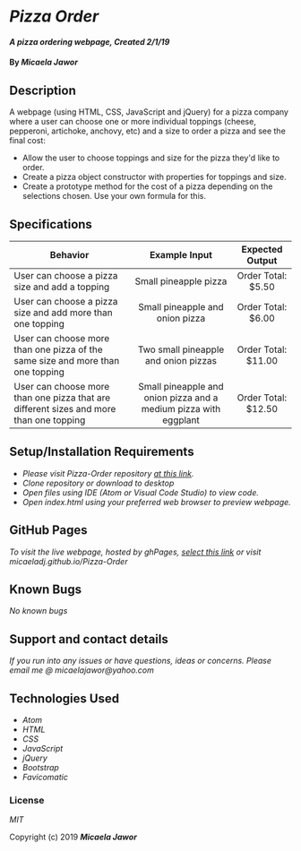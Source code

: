 # _Pizza Order_

#### _A pizza ordering webpage, Created 2/1/19_

#### By _**Micaela Jawor**_

## Description

A webpage (using HTML, CSS, JavaScript and jQuery) for a pizza company where a user can choose one or more individual toppings (cheese, pepperoni, artichoke, anchovy, etc) and a size to order a pizza and see the final cost:

 - Allow the user to choose toppings and size for the pizza they'd like to order.
 - Create a pizza object constructor with properties for toppings and size.
 - Create a prototype method for the cost of a pizza depending on the selections chosen. Use your own formula for this.

## Specifications

| Behavior | Example Input | Expected Output |
| --- | :---: | :---: |
| User can choose a pizza size and add a topping | Small pineapple pizza | Order Total: $5.50 |
| User can choose a pizza size and add more than one topping | Small pineapple and onion pizza | Order Total: $6.00 |
| User can choose more than one pizza of the same size and more than one topping | Two small pineapple and onion pizzas | Order Total: $11.00 |
|User can choose more than one pizza that are different sizes and more than one topping | Small pineapple and onion pizza and a medium pizza with eggplant | Order Total: $12.50 |

## Setup/Installation Requirements

* _Please visit Pizza-Order repository <a href="https://github.com/MicaelaDJ/Pizza-Order">at this link</a>._
* _Clone repository or download to desktop_
* _Open files using IDE (Atom or Visual Code Studio) to view code._
* _Open index.html using your preferred web browser to preview webpage._


## GitHub Pages

_To visit the live webpage, hosted by ghPages, <a href="https://micaeladj.github.io/Pizza-Order/">select this link</a> or visit micaeladj.github.io/Pizza-Order_

## Known Bugs

_No known bugs_

## Support and contact details

_If you run into any issues or have questions, ideas or concerns.  Please email me @ micaelajawor@yahoo.com_

## Technologies Used

* _Atom_
* _HTML_
* _CSS_
* _JavaScript_
* _jQuery_
* _Bootstrap_
* _Favicomatic_

### License

*MIT*

Copyright (c) 2019 **_Micaela Jawor_**
